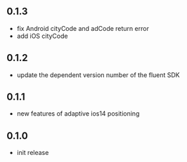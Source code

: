 
## 0.1.3
* fix Android cityCode and adCode return error
* add iOS cityCode

## 0.1.2
* update the dependent version number of the fluent SDK

## 0.1.1
* new features of adaptive ios14 positioning

## 0.1.0
* init release


